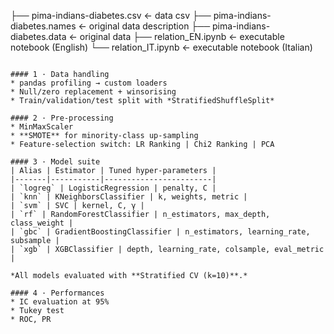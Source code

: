 ├── pima-indians-diabetes.csv  ← data csv
├── pima-indians-diabetes.names    ← original data description
├── pima-indians-diabetes.data    ← original data 
├── relation_EN.ipynb    ← executable notebook (English)
└── relation_IT.ipynb    ← executable notebook (Italian)
``` :contentReference[oaicite:1]{index=1}  

#### 1 · Data handling  
* pandas profiling → custom loaders  
* Null/zero replacement + winsorising  
* Train/validation/test split with *StratifiedShuffleSplit*  

#### 2 · Pre-processing  
* MinMaxScaler 
* **SMOTE** for minority-class up-sampling  
* Feature-selection switch: LR Ranking | Chi2 Ranking | PCA

#### 3 · Model suite  
| Alias | Estimator | Tuned hyper-parameters |
|-------|-----------|------------------------|
| `logreg` | LogisticRegression | penalty, C |
| `knn` | KNeighborsClassifier | k, weights, metric |
| `svm` | SVC | kernel, C, γ |
| `rf` | RandomForestClassifier | n_estimators, max_depth, class_weight |
| `gbc` | GradientBoostingClassifier | n_estimators, learning_rate, subsample |
| `xgb` | XGBClassifier | depth, learning_rate, colsample, eval_metric |

*All models evaluated with **Stratified CV (k=10)**.*

#### 4 · Performances
* IC evaluation at 95%
* Tukey test
* ROC, PR 

